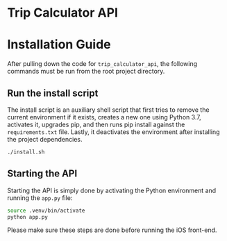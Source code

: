 # Trip Calculator API

# Installation Guide

After pulling down the code for `trip_calculator_api`, the following commands must be run from the root project directory.

## Run the install script

The install script is an auxiliary shell script that first tries to remove the current environment if it exists, creates a new one using Python 3.7, activates it, upgrades pip, and then runs pip install against the `requirements.txt` file. Lastly, it deactivates the environment after installing the project dependencies.

```bash
./install.sh
```

## Starting the API

Starting the API is simply done by activating the Python environment and running the `app.py` file:

```bash
source .venv/bin/activate
python app.py
```

Please make sure these steps are done before running the iOS front-end.
